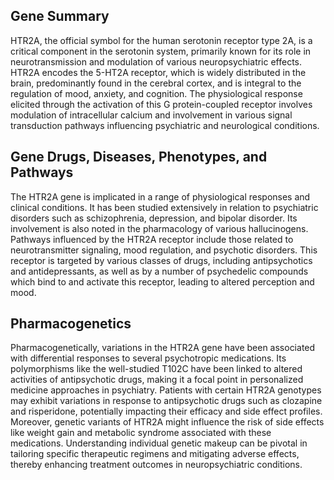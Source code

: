 ## Gene Summary
HTR2A, the official symbol for the human serotonin receptor type 2A, is a critical component in the serotonin system, primarily known for its role in neurotransmission and modulation of various neuropsychiatric effects. HTR2A encodes the 5-HT2A receptor, which is widely distributed in the brain, predominantly found in the cerebral cortex, and is integral to the regulation of mood, anxiety, and cognition. The physiological response elicited through the activation of this G protein-coupled receptor involves modulation of intracellular calcium and involvement in various signal transduction pathways influencing psychiatric and neurological conditions.

## Gene Drugs, Diseases, Phenotypes, and Pathways
The HTR2A gene is implicated in a range of physiological responses and clinical conditions. It has been studied extensively in relation to psychiatric disorders such as schizophrenia, depression, and bipolar disorder. Its involvement is also noted in the pharmacology of various hallucinogens. Pathways influenced by the HTR2A receptor include those related to neurotransmitter signaling, mood regulation, and psychotic disorders. This receptor is targeted by various classes of drugs, including antipsychotics and antidepressants, as well as by a number of psychedelic compounds which bind to and activate this receptor, leading to altered perception and mood.

## Pharmacogenetics
Pharmacogenetically, variations in the HTR2A gene have been associated with differential responses to several psychotropic medications. Its polymorphisms like the well-studied T102C have been linked to altered activities of antipsychotic drugs, making it a focal point in personalized medicine approaches in psychiatry. Patients with certain HTR2A genotypes may exhibit variations in response to antipsychotic drugs such as clozapine and risperidone, potentially impacting their efficacy and side effect profiles. Moreover, genetic variants of HTR2A might influence the risk of side effects like weight gain and metabolic syndrome associated with these medications. Understanding individual genetic makeup can be pivotal in tailoring specific therapeutic regimens and mitigating adverse effects, thereby enhancing treatment outcomes in neuropsychiatric conditions.
